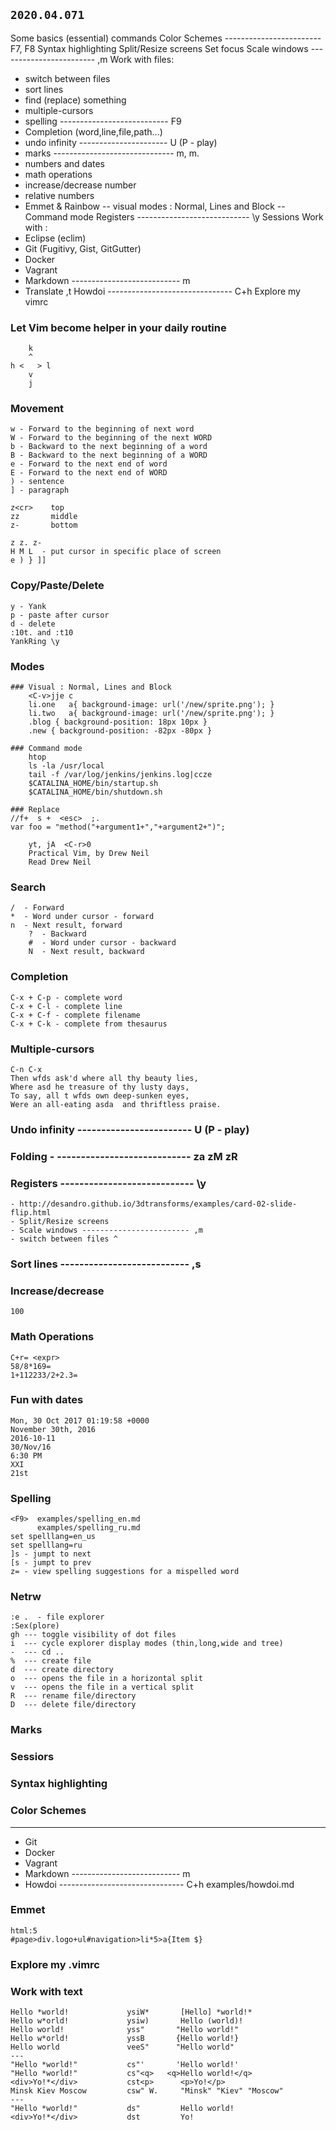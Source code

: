 ## `2020.04.071`
Some basics (essential) commands
Color Schemes ------------------------ F7, F8
Syntax highlighting
Split/Resize screens
Set focus
Scale windows ------------------------ ,m
Work with files:
- switch between files
- sort lines
- find (replace) something
- multiple-cursors
- spelling --------------------------- F9
- Completion (word,line,file,path...)
- undo infinity ---------------------- U (P - play)
- marks ------------------------------ m, m.
- numbers and dates
- math operations
- increase/decrease number
- relative numbers
- Emmet & Rainbow
-- visual modes : Normal, Lines and Block
-- Command mode
Registers ---------------------------- \y
Sessions
Work with :
- Eclipse (eclim)
- Git (Fugitivy, Gist, GitGutter)
- Docker
- Vagrant
- Markdown --------------------------- <Bslash>m
- Translate ,t
Howdoi ------------------------------- C+h
Explore my vimrc


### Let Vim become helper in your daily routine

        k
        ^
    h <   > l
        v
        j

### Movement
    w - Forward to the beginning of next word
    W - Forward to the beginning of the next WORD
    b - Backward to the next beginning of a word
    B - Backward to the next beginning of a WORD
    e - Forward to the next end of word
    E - Forward to the next end of WORD
    ) - sentence
    ] - paragraph

    z<cr>    top
    zz       middle
    z-       bottom

    z z. z-
    H M L  - put cursor in specific place of screen
    e ) } ]]

### Copy/Paste/Delete
    y - Yank
    p - paste after cursor
    d - delete
    :10t. and :t10
    YankRing \y

### Modes
    ### Visual : Normal, Lines and Block
        <C-v>jje c
        li.one   a{ background-image: url('/new/sprite.png'); }
        li.two   a{ background-image: url('/new/sprite.png'); }
        .blog { background-position: 18px 10px }
        .new { background-position: -82px -80px }

    ### Command mode
        htop
        ls -la /usr/local
        tail -f /var/log/jenkins/jenkins.log|ccze
        $CATALINA_HOME/bin/startup.sh
        $CATALINA_HOME/bin/shutdown.sh

    ### Replace
    //f+  s +  <esc>  ;.
    var foo = "method("+argument1+","+argument2+")";

        yt, jA  <C-r>0
        Practical Vim, by Drew Neil
        Read Drew Neil

### Search

    /  - Forward
    *  - Word under cursor - forward
    n  - Next result, forward
        ?  - Backward
        #  - Word under cursor - backward
        N  - Next result, backward

### Completion
    C-x + C-p - complete word
    C-x + C-l - complete line
    C-x + C-f - complete filename
    C-x + C-k - complete from thesaurus

### Multiple-cursors
    C-n C-x
    Then wfds ask'd where all thy beauty lies,
    Where asd he treasure of thy lusty days,
    To say, all t wfds own deep-sunken eyes,
    Were an all-eating asda  and thriftless praise.

### Undo infinity ------------------------ U (P - play)

### Folding - ---------------------------- za zM zR

### Registers ---------------------------- \y
    - http://desandro.github.io/3dtransforms/examples/card-02-slide-flip.html
    - Split/Resize screens
    - Scale windows ------------------------ ,m
    - switch between files ^

### Sort lines --------------------------- ,s

### Increase/decrease
    100

### Math Operations
    C+r= <expr>
    58/8*169=
    1+112233/2+2.3=

### Fun with dates
    Mon, 30 Oct 2017 01:19:58 +0000
    November 30th, 2016
    2016-10-11
    30/Nov/16
    6:30 PM
    XXI
    21st

### Spelling
    <F9>  examples/spelling_en.md
          examples/spelling_ru.md
    set spelllang=en_us
    set spelllang=ru
    ]s - jumpt to next
    [s - jumpt to prev
    z= - view spelling suggestions for a mispelled word

### Netrw
    :e .  - file explorer
    :Sex(plore)
    gh --- toggle visibility of dot files
    i  --- cycle explorer display modes (thin,long,wide and tree)
    -  --- cd ..
    %  --- create file
    d  --- create directory
    o  --- opens the file in a horizontal split
    v  --- opens the file in a vertical split
    R  --- rename file/directory
    D  --- delete file/directory

### Marks

### Sessiors

### Syntax highlighting

### Color Schemes
---
- Git
- Docker
- Vagrant
- Markdown --------------------------- <Bslash>m
- Howdoi ------------------------------- C+h examples/howdoi.md

### Emmet
    html:5
    #page>div.logo+ul#navigation>li*5>a{Item $}

###   Explore my .vimrc


### Work with text

    Hello *world!             ysiW*       [Hello] *world!*
    Hello w*orld!             ysiw)       Hello (world)!
    Hello world!              yss"       "Hello world!"
    Hello w*orld!             yssB       {Hello world!}
    Hello world               veeS"      "Hello world"
    ---
    "Hello *world!"           cs"'       'Hello world!'
    "Hello *world!"           cs"<q>   <q>Hello world!</q>
    <div>Yo!*</div>           cst<p>      <p>Yo!</p>
    Minsk Kiev Moscow         csw" W.     "Minsk" "Kiev" "Moscow"
    ---
    "Hello *world!"           ds"         Hello world!
    <div>Yo!*</div>           dst         Yo!




